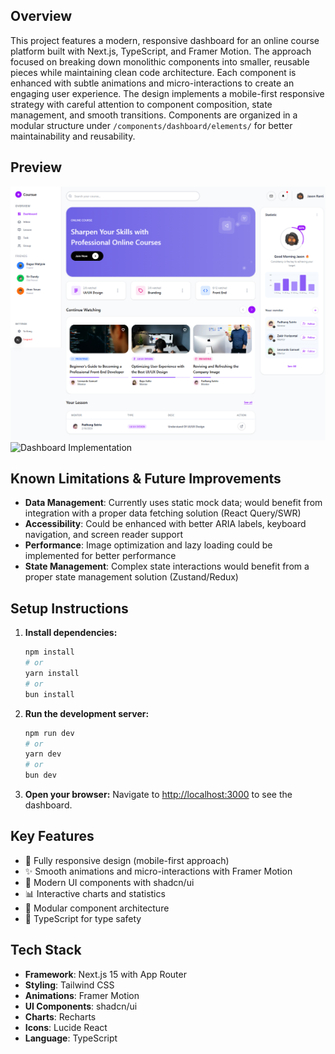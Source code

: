 ## Overview

This project features a modern, responsive dashboard for an online course platform built with Next.js, TypeScript, and Framer Motion. The approach focused on breaking down monolithic components into smaller, reusable pieces while maintaining clean code architecture. Each component is enhanced with subtle animations and micro-interactions to create an engaging user experience. The design implements a mobile-first responsive strategy with careful attention to component composition, state management, and smooth transitions. Components are organized in a modular structure under `/components/dashboard/elements/` for better maintainability and reusability.

## Preview

![Dashboard Preview](.github/localhost_3000_.png)
![Dashboard Implementation](thumbnail_image.png)

## Known Limitations & Future Improvements

- **Data Management**: Currently uses static mock data; would benefit from integration with a proper data fetching solution (React Query/SWR)
- **Accessibility**: Could be enhanced with better ARIA labels, keyboard navigation, and screen reader support
- **Performance**: Image optimization and lazy loading could be implemented for better performance
- **State Management**: Complex state interactions would benefit from a proper state management solution (Zustand/Redux)

## Setup Instructions

1. **Install dependencies:**

   ```bash
   npm install
   # or
   yarn install
   # or
   bun install
   ```

2. **Run the development server:**

   ```bash
   npm run dev
   # or
   yarn dev
   # or
   bun dev
   ```

3. **Open your browser:**
   Navigate to [http://localhost:3000](http://localhost:3000) to see the dashboard.

## Key Features

- 📱 Fully responsive design (mobile-first approach)
- ✨ Smooth animations and micro-interactions with Framer Motion
- 🎨 Modern UI components with shadcn/ui
- 📊 Interactive charts and statistics
- 🔧 Modular component architecture
- 🎯 TypeScript for type safety

## Tech Stack

- **Framework**: Next.js 15 with App Router
- **Styling**: Tailwind CSS
- **Animations**: Framer Motion
- **UI Components**: shadcn/ui
- **Charts**: Recharts
- **Icons**: Lucide React
- **Language**: TypeScript
